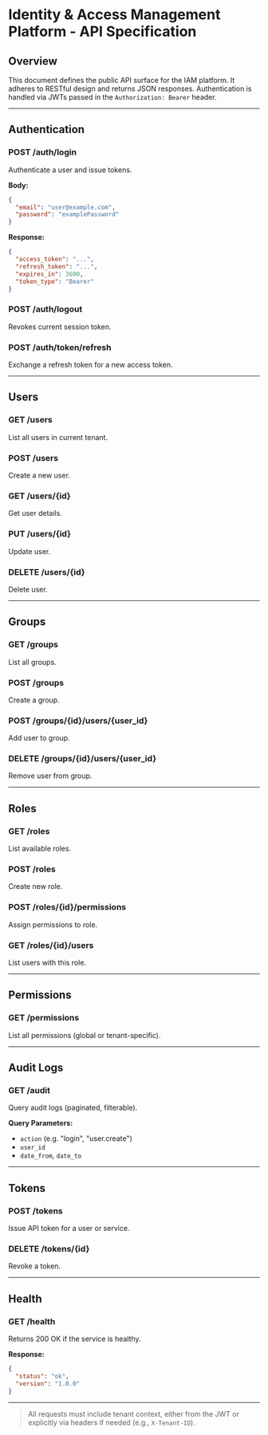# Identity & Access Management Platform - API Specification

## Overview
This document defines the public API surface for the IAM platform. It adheres to RESTful design and returns JSON responses. Authentication is handled via JWTs passed in the `Authorization: Bearer` header.

---

## Authentication

### POST /auth/login
Authenticate a user and issue tokens.

**Body:**
```json
{
  "email": "user@example.com",
  "password": "examplePassword"
}
```

**Response:**
```json
{
  "access_token": "...",
  "refresh_token": "...",
  "expires_in": 3600,
  "token_type": "Bearer"
}
```

### POST /auth/logout
Revokes current session token.

### POST /auth/token/refresh
Exchange a refresh token for a new access token.

---

## Users

### GET /users
List all users in current tenant.

### POST /users
Create a new user.

### GET /users/{id}
Get user details.

### PUT /users/{id}
Update user.

### DELETE /users/{id}
Delete user.

---

## Groups

### GET /groups
List all groups.

### POST /groups
Create a group.

### POST /groups/{id}/users/{user_id}
Add user to group.

### DELETE /groups/{id}/users/{user_id}
Remove user from group.

---

## Roles

### GET /roles
List available roles.

### POST /roles
Create new role.

### POST /roles/{id}/permissions
Assign permissions to role.

### GET /roles/{id}/users
List users with this role.

---

## Permissions

### GET /permissions
List all permissions (global or tenant-specific).

---

## Audit Logs

### GET /audit
Query audit logs (paginated, filterable).

**Query Parameters:**
- `action` (e.g. "login", "user.create")
- `user_id`
- `date_from`, `date_to`

---

## Tokens

### POST /tokens
Issue API token for a user or service.

### DELETE /tokens/{id}
Revoke a token.

---

## Health

### GET /health
Returns 200 OK if the service is healthy.

**Response:**
```json
{
  "status": "ok",
  "version": "1.0.0"
}
```

---

> All requests must include tenant context, either from the JWT or explicitly via headers if needed (e.g., `X-Tenant-ID`).

